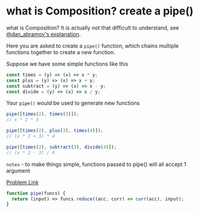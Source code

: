 # what is Composition? create a pipe()

what is Composition? It is actually not that difficult to understand, see [@dan_abramov's explanation](https://whatthefuck.is/composition).

Here you are asked to create a `pipe()` function, which chains multiple functions together to create a new function.

Suppose we have some simple functions like this

```js
const times = (y) => (x) => x * y;
const plus = (y) => (x) => x + y;
const subtract = (y) => (x) => x - y;
const divide = (y) => (x) => x / y;
```

Your `pipe()` would be used to generate new functions

```js
pipe([times(2), times(3)]);
// x * 2 * 3

pipe([times(2), plus(3), times(4)]);
// (x * 2 + 3) * 4

pipe([times(2), subtract(3), divide(4)]);
// (x * 2 - 3) / 4
```

`notes` - to make things simple, functions passed to pipe() will all accept 1 argument

[Problem Link](https://bigfrontend.dev/problem/what-is-composition-create-a-pipe)

```js
function pipe(funcs) {
  return (input) => funcs.reduce((acc, curr) => curr(acc), input);
}
```
